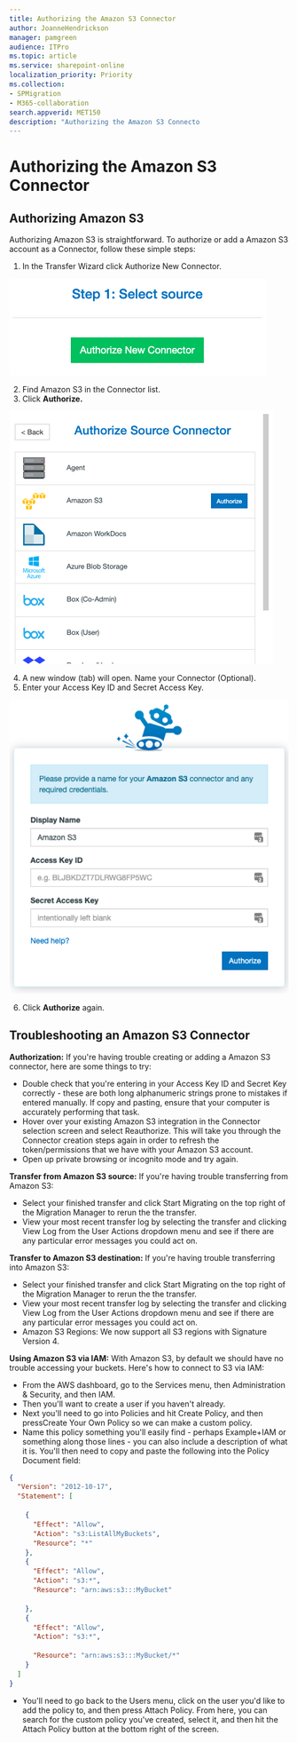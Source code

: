```yaml
---
title: Authorizing the Amazon S3 Connector
author: JoanneHendrickson
manager: pamgreen
audience: ITPro
ms.topic: article
ms.service: sharepoint-online
localization_priority: Priority
ms.collection: 
- SPMigration
- M365-collaboration
search.appverid: MET150
description: "Authorizing the Amazon S3 Connecto
---
```

#  Authorizing the Amazon S3 Connector

## Authorizing Amazon S3

Authorizing Amazon S3 is straightforward. To authorize or add a Amazon S3 account as a Connector, follow these simple steps:
1.	 In the Transfer Wizard click Authorize New Connector.

![Auth New Connector](media/clear_auth.png)

2. Find Amazon S3 in the Connector list.
3. Click **Authorize.**

![Amazon S3 Connector List](media/amazon_s3_connector_list_auth.png)

4. A new window (tab) will open. Name your Connector (Optional).
5. Enter your Access Key ID and Secret Access Key.

![Amazon S3 name connector](media/name_connector_amazon_s3.png)

6. Click **Authorize** again.

## Troubleshooting an Amazon S3 Connector

**Authorization:** If you're having trouble creating or adding a Amazon S3 connector, here are some things to try:

- Double check that you're entering in your Access Key ID and Secret Key correctly - these are both long alphanumeric strings prone to mistakes if entered manually. If copy and pasting, ensure that your computer is accurately performing that task.
- Hover over your existing Amazon S3 integration in the Connector selection screen and select Reauthorize. This will take you through the Connector creation steps again in order to refresh the token/permissions that we have with your Amazon S3 account.
- Open up private browsing or incognito mode and try again.

**Transfer from Amazon S3 source:** If you're having trouble transferring from Amazon S3:

- Select your finished transfer and click Start Migrating on the top right of the Migration Manager to rerun the the transfer.
- View your most recent transfer log by selecting the transfer and clicking View Log from the User Actions dropdown menu and see if there are any particular error messages you could act on.

**Transfer to Amazon S3 destination:** If you're having trouble transferring into Amazon S3:

- Select your finished transfer and click Start Migrating on the top right of the Migration Manager to rerun the the transfer.
- View your most recent transfer log by selecting the transfer and clicking View Log from the User Actions dropdown menu and see if there are any particular error messages you could act on.
- Amazon S3 Regions: We now support all S3 regions with Signature Version 4.

**Using Amazon S3 via IAM:** With Amazon S3, by default we should have no trouble accessing your buckets. Here's how to connect to S3 via IAM:

- From the AWS dashboard, go to the Services menu, then Administration & Security, and then IAM.
- Then you'll want to create a user if you haven't already.
- Next you'll need to go into Policies and hit Create Policy, and then pressCreate Your Own Policy so we can make a custom policy.
- Name this policy something you'll easily find - perhaps Example+IAM or something along those lines - you can also include a description of what it is. You'll then need to copy and paste the following into the Policy Document field:

```json
{
  "Version": "2012-10-17",
  "Statement": [

    {
      "Effect": "Allow",
      "Action": "s3:ListAllMyBuckets",
      "Resource": "*"
    },
    {
      "Effect": "Allow",
      "Action": "s3:*",
      "Resource": "arn:aws:s3:::MyBucket"

    },
    {
      "Effect": "Allow",
      "Action": "s3:*",

      "Resource": "arn:aws:s3:::MyBucket/*"
    }
  ]
}
```

- You'll need to go back to the Users menu, click on the user you'd like to add the policy to, and then press Attach Policy. From here, you can search for the custom policy you've created, select it, and then hit the Attach Policy button at the bottom right of the screen.
